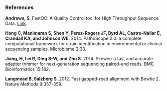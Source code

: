 ### References

**Andrews, S**. FastQC: A Quality Control tool for High Throughput Sequence Data. [Link](https://www.bioinformatics.babraham.ac.uk/projects/fastqc).

**Hong C, Manimaran S, Shen Y, Perez-Rogers JF, Byrd AL, Castro-Nallar E, Crandall KA, and Johnson WE**. 2014. PathoScope 2.0: a complete computational framework for strain identification in environmental or clinical sequencing samples. Microbiome 2:33.

**Jiang, H, Lei R, Ding S-W, and Zhu S**. 2014. Skewer: a fast and accurate adapter trimmer for next-generation sequencing paired-end reads. BMC Bioinformatics 15:182.

**Langmead B, Salzberg S**. 2012. Fast gapped-read alignment with Bowtie 2. Nature Methods 9:357-359.